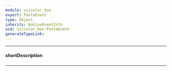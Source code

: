 ```yaml
---
module: ui/color_box
export: PasteEvent
type: Object
inherits: NativeEventInfo
uid: ui/color_box:PasteEvent
generateTypeLink: 
---
```

---
##### shortDescription
<!-- Description goes here -->

---
<!-- Description goes here -->